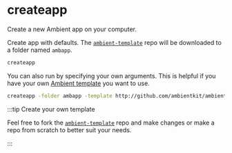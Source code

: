 # createapp

Create a new Ambient app on your computer.

Create app with defaults. The [`ambient-template`](https://github.com/ambientkit/ambient-template) repo will be downloaded to a folder named `ambapp`.

```bash
createapp
```

You can also run by specifying your own arguments. This is helpful if you have your own [Ambient template](/docs/docs/template/app) you want to use.

```bash
createapp -folder ambapp -template http://github.com/ambientkit/ambient-template
```

:::tip Create your own template

Feel free to fork the [`ambient-template`](https://github.com/ambientkit/ambient-template) repo and make changes or make a repo from scratch to better suit your needs.

:::